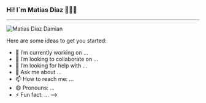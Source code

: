 ### Hi! I´m Matias Diaz 👋👨‍💻
____________

![Matias Diaz Damian](https://user-images.githubusercontent.com/93959640/160308106-48689ac7-100f-45c0-abb3-9b3272649d3b.gif)





Here are some ideas to get you started:

- 🔭 I’m currently working on ...
- 👯 I’m looking to collaborate on ...
- 🤔 I’m looking for help with ...
- 💬 Ask me about ...
- 📫 How to reach me: ...
- 😄 Pronouns: ...
- ⚡ Fun fact: ...
-->
